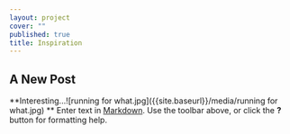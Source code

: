 ```yaml
---
layout: project
cover: ""
published: true
title: Inspiration
---
```



## A New Post 
**Interesting...![running for what.jpg]({{site.baseurl}}/media/running for what.jpg)
**
Enter text in [Markdown](http://daringfireball.net/projects/markdown/). Use the toolbar above, or click the **?** button for formatting help.
